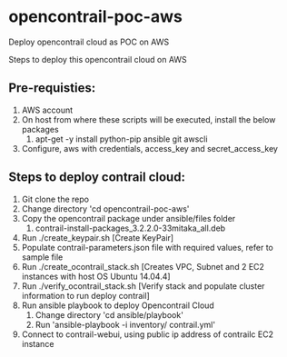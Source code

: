 # opencontrail-poc-aws
Deploy opencontrail cloud as POC on AWS

Steps to deploy this opencontrail cloud on AWS

Pre-requisties:
--------------
1. AWS account
2. On host from where these scripts will be executed, install the below packages
   1. apt-get -y install python-pip ansible git awscli
3. Configure, aws with credentials, access_key and secret_access_key


Steps to deploy contrail cloud:
-------------------------------
1. Git clone the repo
2. Change directory 'cd opencontrail-poc-aws'
3. Copy the opencontrail package under ansible/files folder
   1. contrail-install-packages_3.2.2.0-33mitaka_all.deb
4. Run ./create_keypair.sh [Create KeyPair]
5. Populate contrail-parameters.json file with required values, refer to sample file
6. Run ./create_ocontrail_stack.sh [Creates VPC, Subnet and 2 EC2 instances with host OS Ubuntu 14.04.4]
7. Run ./verify_ocontrail_stack.sh [Verify stack and populate cluster information to run deploy contrail]
8. Run ansible playbook to deploy Opencontrail Cloud
   1. Change directory 'cd ansible/playbook'
   2. Run 'ansible-playbook -i inventory/ contrail.yml' 
9. Connect to contrail-webui, using public ip address of contrailc EC2 instance
